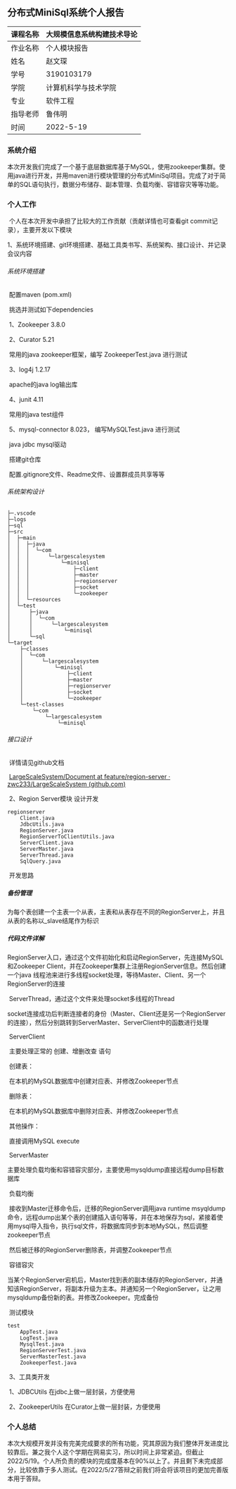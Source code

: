 ## 分布式MiniSql系统个人报告



| 课程名称 | 大规模信息系统构建技术导论 |
| -------- | -------------------------- |
| 作业名称 | 个人模块报告               |
| 姓名     | 赵文琛                     |
| 学号     | 3190103179                 |
| 学院     | 计算机科学与技术学院       |
| 专业     | 软件工程                   |
| 指导老师 | 鲁伟明                     |
| 时间     | 2022-5-19                  |



### 系统介绍

​	本次开发我们完成了一个基于底层数据库基于MySQL，使用zookeeper集群。使用java进行开发，并用maven进行模块管理的分布式MiniSql项目。完成了对于简单的SQL语句执行，数据分布储存、副本管理、负载均衡、容错容灾等等功能。

### 个人工作

​	个人在本次开发中承担了比较大的工作贡献（贡献详情也可查看git commit记录），主要开发以下模块

​	1、系统环境搭建、git环境搭建、基础工具类书写、系统架构、接口设计、并记录会议内容

###### 		系统环境搭建

​			配置maven	(pom.xml)

​			挑选并测试如下dependencies

​			1、Zookeeper 3.8.0

​			2、Curator 5.21

​				常用的java zookeeper框架，编写 ZookeeperTest.java 进行测试

​			3、log4j 1.2.17

​				apache的java log输出库

​			4、junit 4.11

​				常用的java test组件

​			5、mysql-connector 8.023， 编写MySQLTest.java 进行测试

​				java jdbc	mysql驱动

​			搭建git仓库

​				配置.gitignore文件、Readme文件、设置群成员共享等等

###### 		系统架构设计

```
├─.vscode
├─logs
├─sql
├─src
│  ├─main
│  │  ├─java
│  │  │  └─com
│  │  │      └─largescalesystem
│  │  │          └─minisql
│  │  │              ├─client
│  │  │              ├─master
│  │  │              ├─regionserver
│  │  │              ├─socket
│  │  │              └─zookeeper
│  │  └─resources
│  └─test
│      ├─java
│      │  └─com
│      │      └─largescalesystem
│      │          └─minisql
│      └─sql
└─target
    ├─classes
    │  └─com
    │      └─largescalesystem
    │          └─minisql
    │              ├─client
    │              ├─master
    │              ├─regionserver
    │              ├─socket
    │              └─zookeeper
    └─test-classes
        └─com
            └─largescalesystem
                └─minisql
```

###### 			接口设计

​				详情请见github文档

​				[LargeScaleSystem/Document at feature/region-server · zwc233/LargeScaleSystem (github.com)](https://github.com/zwc233/LargeScaleSystem/tree/feature/region-server/Document)

​	2、Region Server模块 设计开发

```
regionserver   
   	Client.java
    JdbcUtils.java
    RegionServer.java
    RegionServerToClientUtils.java
    ServerClient.java
    ServerMaster.java
    ServerThread.java
    SqlQuery.java
```

​	开发思路

##### 		备份管理

​			为每个表创建一个主表一个从表，主表和从表存在不同的RegionServer上，并且从表的名称以_slave结尾作为标识

##### 		代码文件详解

​		RegionServer入口，通过这个文件初始化和启动RegionServer，先连接MySQL和Zookeeper Client，并在Zookeeper集群上注册RegionServer信息。然后创建一个java 线程池来进行多线程socket处理，等待Master、Client、另一个RegionServer的连接

​		ServerThread，通过这个文件来处理socket多线程的Thread

​			socket连接成功后判断连接者的身份（Master、Client还是另一个RegionServer的连接），然后分别跳转到ServerMaster、ServerClient中的函数进行处理

​		ServerClient 

​			主要处理正常的 创建、增删改查 语句

​			创建表：

​				在本机的MySQL数据库中创建对应表、并修改Zookeeper节点

​			删除表：

​				在本机的MySQL数据库中删除对应表、并修改Zookeeper节点

​			其他操作：

​				直接调用MySQL execute

​		ServerMaster

​			主要处理负载均衡和容错容灾部分，主要使用mysqldump直接远程dump目标数据库

​			负载均衡

​				接收到Master迁移命令后，迁移的RegionServer调用java runtime msyqldump命令，远程dump出某个表的创建插入语句等等，并在本地保存为sql，紧接着使用mysql导入指令，执行sql文件，将数据库同步到本地MySQL，然后调整zookeeper节点

​				然后被迁移的RegionServer删除表，并调整Zookeeper节点

​			容错容灾

​				当某个RegionServer宕机后，Master找到表的副本储存的RegionServer，并通知该RegionServer，将副本升级为主本。并通知另一个RegionServer，让之用mysqldump备份新的表。并修改Zookeeper。完成备份

​	测试模块

```
test
	AppTest.java
    LogTest.java
    MysqlTest.java
    RegionServerTest.java
    ServerMasterTest.java
    ZookeeperTest.java
```

​	3、工具类开发

​		1、JDBCUtils	在jdbc上做一层封装，方便使用

​		2、ZookeeperUtils	在Curator上做一层封装，方便使用



### 个人总结

​	本次大规模开发并没有完美完成要求的所有功能，究其原因为我们整体开发进度比较靠后。兼之我个人这个学期在网易实习，所以时间上非常紧迫。但截止2022/5/19。个人所负责的模块的完成度基本在90%以上了。并且剩下未完成部分，比较依靠于多人测试。在2022/5/27答辩之前我们将会将该项目的更加完善版本用于答辩。